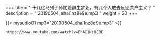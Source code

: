 +++
title = " 十几亿马列子孙忙着醉生梦死，有几个人敢去反思共产主义？ "
description = " 20190504_ehai1nz8e9e.mp3 "
weight = 20
+++

{{< myaudio01 mp3="20190504_ehai1nz8e9e.mp3" >}}

    https://www.youtube.com/watch?v=EhAI1Nz8E9E
